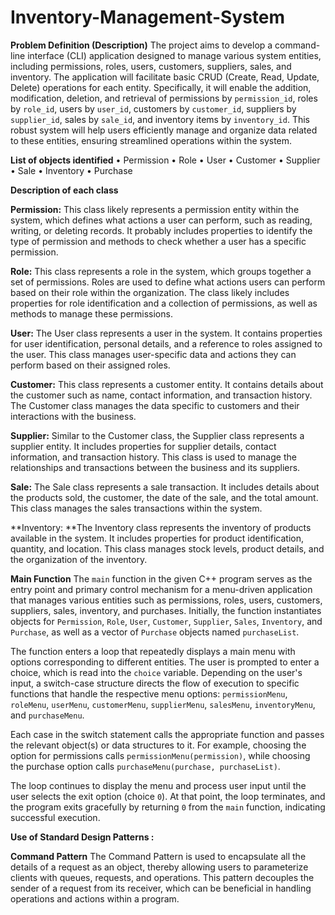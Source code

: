 # Inventory-Management-System
**Problem Definition (Description)**
The project aims to develop a command-line interface (CLI) application designed to manage various system entities, including permissions, roles, users, customers, suppliers, sales, and inventory. The application will facilitate basic CRUD (Create, Read, Update, Delete) operations for each entity. Specifically, it will enable the addition, modification, deletion, and retrieval of permissions by `permission_id`, roles by `role_id`, users by `user_id`, customers by `customer_id`, suppliers by `supplier_id`, sales by `sale_id`, and inventory items by `inventory_id`. This robust system will help users efficiently manage and organize data related to these entities, ensuring streamlined operations within the system.

**List of objects identified**
•	Permission
•	Role
•	User
•	Customer
•	Supplier
•	Sale
•	Inventory
•	Purchase

**Description of each class**

**Permission:** This class likely represents a permission entity within the system, which defines what actions a user can perform, such as reading, writing, or deleting records. It probably includes properties to identify the type of permission and methods to check whether a user has a specific permission.

**Role:** This class represents a role in the system, which groups together a set of permissions. Roles are used to define what actions users can perform based on their role within the organization. The class likely includes properties for role identification and a collection of permissions, as well as methods to manage these permissions.

**User:** The User class represents a user in the system. It contains properties for user identification, personal details, and a reference to roles assigned to the user. This class manages user-specific data and actions they can perform based on their assigned roles.

**Customer:** This class represents a customer entity. It contains details about the customer such as name, contact information, and transaction history. The Customer class manages the data specific to customers and their interactions with the business.

**Supplier:** Similar to the Customer class, the Supplier class represents a supplier entity. It includes properties for supplier details, contact information, and transaction history. This class is used to manage the relationships and transactions between the business and its suppliers.

**Sale:** The Sale class represents a sale transaction. It includes details about the products sold, the customer, the date of the sale, and the total amount. This class manages the sales transactions within the system.

**Inventory: **The Inventory class represents the inventory of products available in the system. It includes properties for product identification, quantity, and location. This class manages stock levels, product details, and the organization of the inventory.

 **Main Function**
The `main` function in the given C++ program serves as the entry point and primary control mechanism for a menu-driven application that manages various entities such as permissions, roles, users, customers, suppliers, sales, inventory, and purchases. Initially, the function instantiates objects for `Permission`, `Role`, `User`, `Customer`, `Supplier`, `Sales`, `Inventory`, and `Purchase`, as well as a vector of `Purchase` objects named `purchaseList`.

The function enters a loop that repeatedly displays a main menu with options corresponding to different entities. The user is prompted to enter a choice, which is read into the `choice` variable. Depending on the user's input, a switch-case structure directs the flow of execution to specific functions that handle the respective menu options: `permissionMenu`, `roleMenu`, `userMenu`, `customerMenu`, `supplierMenu`, `salesMenu`, `inventoryMenu`, and `purchaseMenu`.

Each case in the switch statement calls the appropriate function and passes the relevant object(s) or data structures to it. For example, choosing the option for permissions calls `permissionMenu(permission)`, while choosing the purchase option calls `purchaseMenu(purchase, purchaseList)`.

The loop continues to display the menu and process user input until the user selects the exit option (choice `0`). At that point, the loop terminates, and the program exits gracefully by returning `0` from the `main` function, indicating successful execution.


**Use of Standard Design Patterns :**

**Command Pattern**
The Command Pattern is used to encapsulate all the details of a request as an object, thereby allowing users to parameterize clients with queues, requests, and operations. This pattern decouples the sender of a request from its receiver, which can be beneficial in handling operations and actions within a program.


